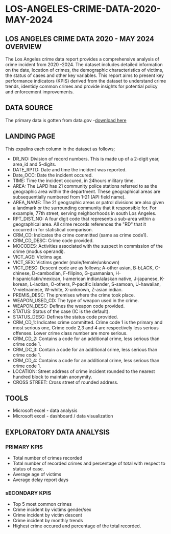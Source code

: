 # LOS-ANGELES-CRIME-DATA-2020-MAY-2024

## LOS ANGELES CRIME DATA 2020 - MAY 2024 OVERVIEW
The Los Angeles crime data report provides a comprehensive analysis of crime incident from 2020 -2024. The dataset includes detailed information on the date, location of crimes, the demographic characteristics of victims, the status of cases and other key variables. This report aims to present key performance indicators (KPIS) derived from the dataset to understand crime trends, identidy common crimes and provide insights for potential policy and enforcement improvements.

## DATA SOURCE
The primary data is gotten from data.gov
-[download here](https://catalog.data.gov/dataset/crime-data-from-2020-to-present)

## LANDING PAGE
This expalins each column in the dataset as follows;
* DR_NO: Division of record numbers. This is made up of a 2-digit year, area_id and 5-digits.
* DATE_RPTD: Date and time the incident was reported.
* Date_OCC: Date the incident occured.
* TIME: Time the incident occured, in 24hours military time.
* AREA: The LAPD has 21 community police stations referred to as the geographic area within the department. These geographical areas are subsequentially numbered from 1-21 (API field name).
* AREA_NAME: The 21 geographic areas or patrol divisions are also given a landmark or the surrounding community that it responsible for. For exxample, 77th street, serving neighborhoods in south Los Angeles.
* RPT_DIST_NO: A four digit code that represents a sub-area within a geographical area. All crime records references the "RD" that it occurred in for statistical comparison.
* CRM_CD: Indicates the crime committed (same as crime code1).
* CRM_CD_DESC: Crime code provided.
* MOCODES: Activities associated with the suspect in commission of the crime (modus operandi).
* VICT_AGE: Victims age.
* VICT_SEX: Victims gender (male/female/unknown)
* VICT_DESC: Descent code are as follows; A-other asian, B-bLACK, C-chinese, D-cambodian, F-filipino, G-guamanian, H-hispanic/latin/mexican, I-american indian/alaskan native, J-japanese, K-korean, L-laotian, O-others, P-pacific islander, S-samoan, U-hawaiian, V-vietnamese, W-white, X-unknown, Z-asian indian.
* PREMIS_DESC: The premises where the crime took place.
* WEAPON_USED_CD: The type of weapon used in the crime.
* WEAPON_DESC: Defines the weapon code provided.
* STATUS: Status of the case (IC is the default).
* STATUS_DESC: Defines the status code provided.
* CRM_CD_1: Indicates crime committed. Crime code 1 is the primary and most serious one, Crime code 2,3 and 4 are respectively less serious offenses. Lower crime class number are more serious.
* CRM_CD_2: Contains a code for an additional crime, less serious than crime code 1.
* CRM_DC_3: Contain a code for an additional crime, less serious than crime code 1.
* CRM_CD_4: Contains a code for an additional crime, less serious than crime code 1.
* LOCATION: Street address of crime incident rounded to the nearest hundred block to maintain anonymity.
* CROSS STREET: Cross street of rounded address.
  
## TOOLS
- Microsoft excel - data analysis
- Microsoft excel - dashboard / data visualization

## EXPLORATORY DATA ANALYSIS
### PRIMARY KPIS
* Total number of crimes recorded 
* Total number of recorded crimes and percentage of total with respect to status of case.
* Average age of victims
* Average delay report days

### sECONDARY KPIS
* Top 5 most common crimes
* Crime incident by victims gender/sex
* Crime incident by victim descent
* Crime incident by monthly trends
* Highest crime occured and percentage of the total recorded.
  
